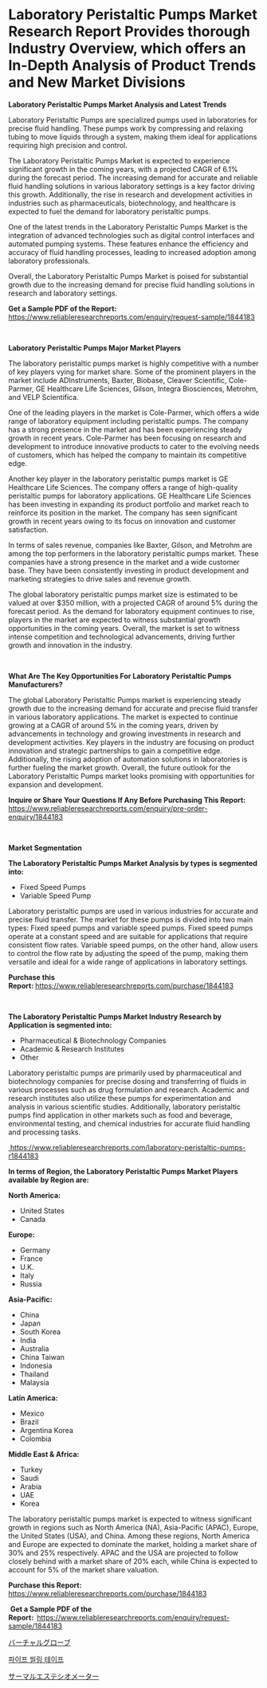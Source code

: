 <p><h1>Laboratory Peristaltic Pumps Market Research Report Provides thorough Industry Overview, which offers an In-Depth Analysis of Product Trends and New Market Divisions</h1></p><p><strong>Laboratory Peristaltic Pumps Market Analysis and Latest Trends</strong></p>
<p><p>Laboratory Peristaltic Pumps are specialized pumps used in laboratories for precise fluid handling. These pumps work by compressing and relaxing tubing to move liquids through a system, making them ideal for applications requiring high precision and control.</p><p>The Laboratory Peristaltic Pumps Market is expected to experience significant growth in the coming years, with a projected CAGR of 6.1% during the forecast period. The increasing demand for accurate and reliable fluid handling solutions in various laboratory settings is a key factor driving this growth. Additionally, the rise in research and development activities in industries such as pharmaceuticals, biotechnology, and healthcare is expected to fuel the demand for laboratory peristaltic pumps.</p><p>One of the latest trends in the Laboratory Peristaltic Pumps Market is the integration of advanced technologies such as digital control interfaces and automated pumping systems. These features enhance the efficiency and accuracy of fluid handling processes, leading to increased adoption among laboratory professionals.</p><p>Overall, the Laboratory Peristaltic Pumps Market is poised for substantial growth due to the increasing demand for precise fluid handling solutions in research and laboratory settings.</p></p>
<p><strong>Get a Sample PDF of the Report:&nbsp;</strong> <a href="https://www.reliableresearchreports.com/enquiry/request-sample/1844183">https://www.reliableresearchreports.com/enquiry/request-sample/1844183</a></p>
<p>&nbsp;</p>
<p><strong>Laboratory Peristaltic Pumps Major Market Players</strong></p>
<p><p>The laboratory peristaltic pumps market is highly competitive with a number of key players vying for market share. Some of the prominent players in the market include ADInstruments, Baxter, Biobase, Cleaver Scientific, Cole-Parmer, GE Healthcare Life Sciences, Gilson, Integra Biosciences, Metrohm, and VELP Scientifica.</p><p>One of the leading players in the market is Cole-Parmer, which offers a wide range of laboratory equipment including peristaltic pumps. The company has a strong presence in the market and has been experiencing steady growth in recent years. Cole-Parmer has been focusing on research and development to introduce innovative products to cater to the evolving needs of customers, which has helped the company to maintain its competitive edge.</p><p>Another key player in the laboratory peristaltic pumps market is GE Healthcare Life Sciences. The company offers a range of high-quality peristaltic pumps for laboratory applications. GE Healthcare Life Sciences has been investing in expanding its product portfolio and market reach to reinforce its position in the market. The company has seen significant growth in recent years owing to its focus on innovation and customer satisfaction.</p><p>In terms of sales revenue, companies like Baxter, Gilson, and Metrohm are among the top performers in the laboratory peristaltic pumps market. These companies have a strong presence in the market and a wide customer base. They have been consistently investing in product development and marketing strategies to drive sales and revenue growth.</p><p>The global laboratory peristaltic pumps market size is estimated to be valued at over $350 million, with a projected CAGR of around 5% during the forecast period. As the demand for laboratory equipment continues to rise, players in the market are expected to witness substantial growth opportunities in the coming years. Overall, the market is set to witness intense competition and technological advancements, driving further growth and innovation in the industry.</p></p>
<p>&nbsp;</p>
<p><strong>What Are The Key Opportunities For Laboratory Peristaltic Pumps Manufacturers?</strong></p>
<p><p>The global Laboratory Peristaltic Pumps market is experiencing steady growth due to the increasing demand for accurate and precise fluid transfer in various laboratory applications. The market is expected to continue growing at a CAGR of around 5% in the coming years, driven by advancements in technology and growing investments in research and development activities. Key players in the industry are focusing on product innovation and strategic partnerships to gain a competitive edge. Additionally, the rising adoption of automation solutions in laboratories is further fueling the market growth. Overall, the future outlook for the Laboratory Peristaltic Pumps market looks promising with opportunities for expansion and development.</p></p>
<p><strong>Inquire or Share Your Questions If Any Before Purchasing This Report:</strong> <a href="https://www.reliableresearchreports.com/enquiry/pre-order-enquiry/1844183">https://www.reliableresearchreports.com/enquiry/pre-order-enquiry/1844183</a></p>
<p>&nbsp;</p>
<p><strong>Market Segmentation</strong></p>
<p><strong>The Laboratory Peristaltic Pumps Market Analysis by types is segmented into:</strong></p>
<p><ul><li>Fixed Speed Pumps</li><li>Variable Speed Pump</li></ul></p>
<p><p>Laboratory peristaltic pumps are used in various industries for accurate and precise fluid transfer. The market for these pumps is divided into two main types: Fixed speed pumps and variable speed pumps. Fixed speed pumps operate at a constant speed and are suitable for applications that require consistent flow rates. Variable speed pumps, on the other hand, allow users to control the flow rate by adjusting the speed of the pump, making them versatile and ideal for a wide range of applications in laboratory settings.</p></p>
<p><strong>Purchase this Report:&nbsp;</strong><a href="https://www.reliableresearchreports.com/purchase/1844183">https://www.reliableresearchreports.com/purchase/1844183</a></p>
<p>&nbsp;</p>
<p><strong>The Laboratory Peristaltic Pumps Market Industry Research by Application is segmented into:</strong></p>
<p><ul><li>Pharmaceutical & Biotechnology Companies</li><li>Academic & Research Institutes</li><li>Other</li></ul></p>
<p><p>Laboratory peristaltic pumps are primarily used by pharmaceutical and biotechnology companies for precise dosing and transferring of fluids in various processes such as drug formulation and research. Academic and research institutes also utilize these pumps for experimentation and analysis in various scientific studies. Additionally, laboratory peristaltic pumps find application in other markets such as food and beverage, environmental testing, and chemical industries for accurate fluid handling and processing tasks.</p></p>
<p><a href="https://www.reliableresearchreports.com/laboratory-peristaltic-pumps-r1844183">&nbsp;https://www.reliableresearchreports.com/laboratory-peristaltic-pumps-r1844183</a></p>
<p><strong>In terms of Region, the Laboratory Peristaltic Pumps Market Players available by Region are:</strong></p>
<p>
    <p> <strong> North America: </strong>
        <ul>
            <li>United States</li>
            <li>Canada</li>
        </ul>
        </p> 
    <p> <strong> Europe: </strong>
        <ul>
            <li>Germany</li>
            <li>France</li>
            <li>U.K.</li>
            <li>Italy</li>
            <li>Russia</li>
        </ul>
        </p> 
    <p> <strong> Asia-Pacific: </strong>
        <ul>
            <li>China</li>
            <li>Japan</li>
            <li>South Korea</li>
            <li>India</li>
            <li>Australia</li>
            <li>China Taiwan</li>
            <li>Indonesia</li>
            <li>Thailand</li>
            <li>Malaysia</li>
        </ul>
        </p> 
    <p> <strong> Latin America: </strong>
        <ul>
            <li>Mexico</li>
            <li>Brazil</li>
            <li>Argentina Korea</li>
            <li>Colombia</li>
        </ul>
        </p> 
    <p> <strong> Middle East & Africa: </strong>
        <ul>
            <li>Turkey</li>
            <li>Saudi</li>
            <li>Arabia</li>
            <li>UAE</li>
            <li>Korea</li>
        </ul>
    </p>
    </p>
<p><p>The laboratory peristaltic pumps market is expected to witness significant growth in regions such as North America (NA), Asia-Pacific (APAC), Europe, the United States (USA), and China. Among these regions, North America and Europe are expected to dominate the market, holding a market share of 30% and 25% respectively. APAC and the USA are projected to follow closely behind with a market share of 20% each, while China is expected to account for 5% of the market share valuation.</p></p>
<p><strong>Purchase this Report: </strong><a href="https://www.reliableresearchreports.com/purchase/1844183">https://www.reliableresearchreports.com/purchase/1844183</a></p>
<p>&nbsp;<strong>Get a Sample PDF of the Report:&nbsp;&nbsp;</strong><a href="https://www.reliableresearchreports.com/enquiry/request-sample/1844183">https://www.reliableresearchreports.com/enquiry/request-sample/1844183</a></p>
<p><strong></strong></p>
<p><p><a href="https://github.com/AylinBeier/Market-Research-Report-List-1/blob/main/162910248959.md">バーチャルグローブ</a></p><p><a href="https://github.com/OwenHamiytll568745/Market-Research-Report-List-1/blob/main/781620143586.md">파이프 씰링 테이프</a></p><p><a href="https://github.com/VellaJacobi2023/Market-Research-Report-List-1/blob/main/589158448958.md">サーマルエステシオメーター</a></p></p>